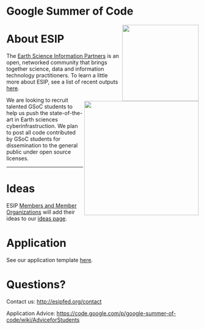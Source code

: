 # Google Summer of Code

<img src="http://www.esipfed.org/sites/default/files/esip-logo.png" align="right" width="200" />
<img src="https://summerofcode.withgoogle.com/static/img/og-image.png" align="right" width="300" />

# About ESIP

The <a href="http://esipfed.org/" target="_blank">Earth Science Information Partners</a> is an open, networked community that brings together science, data and information technology practitioners. To learn a little more about ESIP, see a list of recent outputs <a href="http://esipfed.org/esip-outputs-list">here</a>.

We are looking to recruit talented GSoC students to help us push the state-of-the-art in Earth sciences cyberinfrastruction. We plan to post all code contributed by GSoC students for dissemination to the general public under open source licenses.

-----

# Ideas

ESIP <a href="http://esipfed.org/partners">Members and Member Organizations</a> will add their ideas to our <a href="https://github.com/ESIPFed/GSoC/issues">ideas page</a>. 

# Application
See our application template <a href="https://github.com/ESIPFed/GSoC/wiki/Application-Template">here</a>. 

# Questions?

Contact us: http://esipfed.org/contact

Application Advice: https://code.google.com/p/google-summer-of-code/wiki/AdviceforStudents
